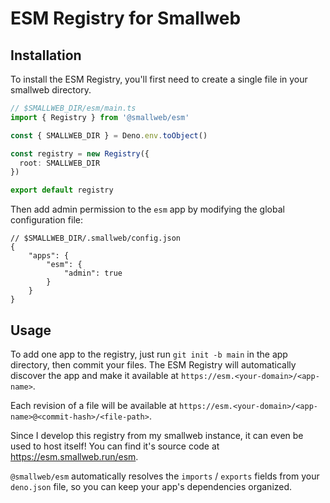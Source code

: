 # ESM Registry for Smallweb

## Installation

To install the ESM Registry, you'll first need to create a single file in your smallweb directory.

```ts
// $SMALLWEB_DIR/esm/main.ts
import { Registry } from '@smallweb/esm'

const { SMALLWEB_DIR } = Deno.env.toObject()

const registry = new Registry({
  root: SMALLWEB_DIR
})

export default registry
```

Then add admin permission to the `esm` app by modifying the global configuration file:

```jsonc
// $SMALLWEB_DIR/.smallweb/config.json
{
    "apps": {
        "esm": {
            "admin": true
        }
    }
}
```

## Usage

To add one app to the registry, just run `git init -b main` in the app directory, then commit your files. The ESM Registry will automatically discover the app and make it available at `https://esm.<your-domain>/<app-name>`.

Each revision of a file will be available at `https://esm.<your-domain>/<app-name>@<commit-hash>/<file-path>`.

Since I develop this registry from my smallweb instance, it can even be used to host itself! You can find it's source code at <https://esm.smallweb.run/esm>.

`@smallweb/esm` automatically resolves the `imports` / `exports` fields from your `deno.json` file, so you can keep your app's dependencies organized.
